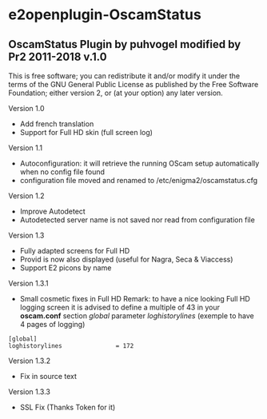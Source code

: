 # e2openplugin-OscamStatus

## OscamStatus Plugin by puhvogel modified by Pr2 2011-2018 v.1.0

This is free software; you can redistribute it and/or modify it under
the terms of the GNU General Public License as published by the Free
Software Foundation; either version 2, or (at your option) any later
version.

Version 1.0
* Add french translation
* Support for Full HD skin (full screen log)

Version 1.1
* Autoconfiguration: it will retrieve the running OScam setup automatically when no config file found
* configuration file moved and renamed to /etc/enigma2/oscamstatus.cfg

Version 1.2
* Improve Autodetect
* Autodetected server name is not saved nor read from configuration file

Version 1.3
* Fully adapted screens for Full HD
* Provid is now also displayed (useful for Nagra, Seca & Viaccess)
* Support E2 picons by name

Version 1.3.1
* Small cosmetic fixes in Full HD
Remark: to have a nice looking Full HD logging screen it is advised to define a multiple of 43
in your **oscam.conf** section *global* parameter *loghistorylines* (exemple to have 4 pages of logging)
```
[global]
loghistorylines               = 172
```
Version 1.3.2
* Fix in source text

Version 1.3.3
* SSL Fix (Thanks Token for it)
